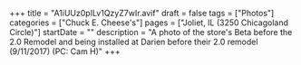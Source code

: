 +++
title = "A1iUUz0pILv1QzyZ7wIr.avif"
draft = false
tags = ["Photos"]
categories = ["Chuck E. Cheese's"]
pages = ["Joliet, IL (3250 Chicagoland Circle)"]
startDate = ""
description = "A photo of the store's Beta before the 2.0 Remodel and being installed at Darien before their 2.0 remodel (9/11/2017) (PC: Cam H)"
+++
